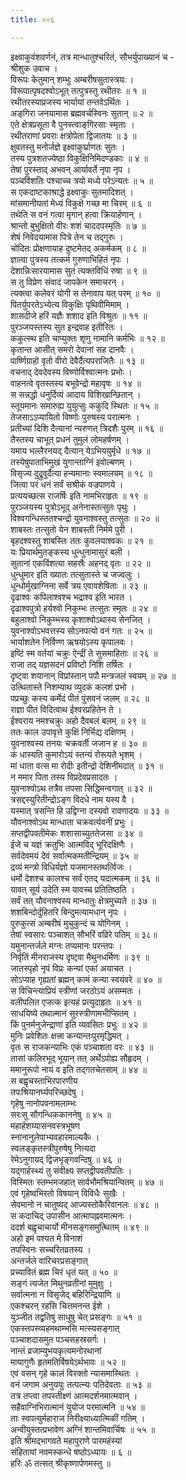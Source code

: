 ```yaml
---
title: ००६

---
```

इक्ष्वाकुवंशवर्णनं, तत्र मान्धातुश्चरितं, सौभर्युपाख्यानं च -  
श्रीशुक उवाच ।  
विरूपः केतुमान् शम्भुः अम्बरीषसुतास्त्रयः ।  
विरूपात्पृषदश्वोऽभूत् तत्पुत्रस्तु रथीतरः ॥ १ ॥  
रथीतरस्याप्रजस्य भार्यायां तन्तवेऽर्थितः ।  
अङ्‌गिरा जनयामास ब्रह्मवर्चस्विनः सुतान् ॥ २ ॥  
एते क्षेत्रप्रसूता वै पुनस्त्वाङ्‌गिरसाः स्मृताः ।  
रथीतराणां प्रवराः क्षत्रोपेता द्विजातयः ॥ ३ ॥  
क्षुवतस्तु मनोर्जज्ञे इक्ष्वाकुर्घ्राणतः सुतः ।  
तस्य पुत्रशतज्येष्ठा विकुक्षिनिमिदण्डकाः ॥ ४ ॥  
तेषां पुरस्ताद् अभवन् आर्यावर्ते नृपा नृप ।  
पञ्चविंशतिः पश्चाच्च त्रयो मध्ये परेऽन्यतः ॥ ५ ॥  
स एकदाष्टकाश्राद्धे इक्ष्वाकुः सुतमादिशत् ।  
मांसमानीयतां मेध्यं विकुक्षे गच्छ मा चिरम् ॥ ६ ॥  
तथेति स वनं गत्वा मृगान् हत्वा क्रियार्हणान् ।  
श्रान्तो बुभुक्षितो वीरः शशं चाददपस्मृतिः ॥ ७ ॥  
शेषं निवेदयामास पित्रे तेन च तद्गुरुः ।  
चोदितः प्रोक्षणायाह दुष्टमेतद् अकर्मकम् ॥ ८ ॥  
ज्ञात्वा पुत्रस्य तत्कर्म गुरुणाभिहितं नृपः ।  
देशान्निःसारयामास सुतं त्यक्तविधिं रुषा ॥ ९ ॥  
स तु विप्रेण संवादं जापकेन समाचरन् ।  
त्यक्त्वा कलेवरं योगी स तेनावाप यत् परम् ॥ १० ॥  
पितर्युपरतेऽभ्येत्य विकुक्षिः पृथिवीमिमाम् ।  
शासदीजे हरिं यज्ञैः शशाद इति विश्रुतः ॥ ११ ॥  
पुरञ्जयस्तस्य सुत इन्द्रवाह इतीरितः ।  
ककुत्स्थ इति चाप्युक्तः शृणु नामानि कर्मभिः ॥ १२ ॥  
कृतान्त आसीत् समरो देवानां सह दानवैः ।  
पार्ष्णिग्राहो वृतो वीरो देवैर्दैत्यपराजितैः ॥ १३ ॥  
वचनाद् देवदेवस्य विष्णोर्विश्वात्मनः प्रभोः ।  
वाहनत्वे वृतस्तस्य बभूवेन्द्रो महावृषः ॥ १४ ॥  
स सन्नद्धो धनुर्दिव्यं आदाय विशिखान्छितान् ।  
स्तूयमानः समारुह्य युयुत्सुः ककुदि स्थितः ॥ १५ ॥  
तेजसाऽऽप्यायितो विष्णोः पुरुषस्य परात्मनः ।  
प्रतीच्यां दिशि दैत्यानां न्यरुणत् त्रिदशैः पुरम् ॥ १६ ॥  
तैस्तस्य चाभूत् प्रधनं तुमुलं लोमहर्षणम् ।  
यमाय भल्लैरनयद् दैत्यान् येऽभिययुर्मृधे ॥ १७ ॥  
तस्येषुपाताभिमुखं युगान्ताग्निं इवोल्बणम् ।  
विसृज्य दुद्रुवुर्दैत्या हन्यमानाः स्वमालयम् ॥ १८ ॥  
जित्वा परं धनं सर्वं सश्रीकं वज्रपाणये ।  
प्रत्ययच्छत्स राजर्षिः इति नामभिराहृतः ॥ १९ ॥  
पुरञ्जयस्य पुत्रोऽभूद् अनेनास्तत्सुतः पृथुः ।  
विश्वगन्धिस्ततश्चन्द्रो युवनाश्वस्तु तत्सुतः ॥ २० ॥  
शाबस्तः तत्सुतो येन शाबस्ती निर्ममे पुरी ।  
बृहदश्वस्तु शाबस्तिः ततः कुवलयाश्वकः ॥ २१ ॥  
यः प्रियार्थमुतङ्कस्य धुन्धुनामासुरं बली ।  
सुतानां एकविंशत्या सहस्रैः अहनद् वृतः ॥ २२ ॥  
धुन्धुमार इति ख्यातः तत्सुतास्ते च जज्वलुः ।  
धुन्धोर्मुखाग्निना सर्वे त्रय एवावशेषिताः ॥ २३ ॥  
दृढाश्वः कपिलाश्वश्च भद्राश्व इति भारत ।  
दृढाश्वपुत्रो हर्यश्वो निकुम्भः तत्सुतः स्मृतः ॥ २४ ॥  
बहुलाश्वो निकुम्भस्य कृशाश्वोऽथास्य सेनजित् ।  
युवनाश्वोऽभवत्तस्य सोऽनपत्यो वनं गतः ॥ २५ ॥  
भार्याशतेन निर्विण्ण ऋषयोऽस्य कृपालवः ।  
इष्टिं स्म वर्तयां चक्रुः ऐन्द्रीं ते सुसमाहिताः ॥ २६ ॥  
राजा तद् यज्ञसदनं प्रविष्टो निशि तर्षितः ।  
दृष्ट्वा शयानान् विप्रांस्तान् पपौ मन्त्रजलं स्वयम् ॥ २७ ॥  
उत्थितास्ते निशम्याथ व्युदकं कलशं प्रभो ।  
पप्रच्छुः कस्य कर्मेदं पीतं पुंसवनं जलम् ॥ २८ ॥  
राज्ञा पीतं विदित्वाथ ईश्वरप्रहितेन ते ।  
ईश्वराय नमश्चक्रुः अहो दैवबलं बलम् ॥ २९ ॥  
ततः काल उपावृत्ते कुक्षिं निर्भिद्य दक्षिणम् ।  
युवनाश्वस्य तनयः चक्रवर्ती जजान ह ॥ ३० ॥  
कं धास्यति कुमारोऽयं स्तन्यं रोरूयते भृशम् ।  
मां धाता वत्स मा रोदीः इतीन्द्रो देशिनीमदात् ॥ ३१ ॥  
न ममार पिता तस्य विप्रदेवप्रसादतः ।  
युवनाश्वोऽथ तत्रैव तपसा सिद्धिमन्वगात् ॥ ३२ ॥  
त्रसद्दस्युरितीन्द्रोऽङ्‌ग विदधे नाम यस्य वै ।  
यस्मात् त्रसन्ति हि उद्विग्ना दस्यवो रावणादयः ॥ ३३ ॥  
यौवनाश्वोऽथ मान्धाता चक्रवर्त्यवनीं प्रभुः ।  
सप्तद्वीपवतीमेकः शशासाच्युततेजसा ॥ ३४ ॥  
ईजे च यज्ञं क्रतुभिः आत्मविद् भूरिदक्षिणैः ।  
सर्वदेवमयं देवं सर्वात्मकमतीन्द्रियम् ॥ ३५ ॥  
द्रव्यं मन्त्रो विधिर्यज्ञो यजमानस्तथर्त्विजः ।  
धर्मो देशश्च कालश्च सर्वं एतद् यदात्मकम् ॥ ३६ ॥  
यावत् सूर्य उदेति स्म यावच्च प्रतितिष्ठति ।  
सर्वं तत् यौवनाश्वस्य मान्धातुः क्षेत्रमुच्यते ॥ ३७ ॥  
शशबिन्दोर्दुहितरि बिन्दुमत्यामधान् नृपः ।  
पुरुकुत्सं अम्बरीषं मुचुकुन्दं च योगिनम् ।  
तेषां स्वसारः पञ्चाशत् सौभरिं वव्रिरे पतिम् ॥ ३८॥  
यमुनान्तर्जले मग्नः तप्यमानः परन्तपः ।  
निर्वृतिं मीनराजस्य दृष्ट्वा मैथुनधर्मिणः ॥ ३९ ॥  
जातस्पृहो नृपं विप्रः कन्यां एकां अयाचत ।  
सोऽप्याह गृह्यतां ब्रह्मन् कामं कन्या स्वयंवरे ॥ ४० ॥  
स विचिन्त्याप्रियं स्त्रीणां जरठोऽयं असम्मतः ।  
वलीपलित एजत्क इत्यहं प्रत्युदाहृतः ॥ ४१ ॥  
साधयिष्ये तथात्मानं सुरस्त्रीणामभीप्सितम् ।  
किं पुनर्मनुजेन्द्राणां इति व्यवसितः प्रभुः ॥ ४२ ॥  
मुनिः प्रवेशितः क्षत्त्रा कन्यान्तःपुरमृद्धिमत् ।  
वृतः स राजकन्याभिः एकं पञ्चाशता वरः ॥ ४३ ॥  
तासां कलिरभूद् भूयान् तत् अर्थेऽपोह्य सौहृदम् ।  
ममानुरूपो नायं व इति तद्गतचेतसाम् ॥ ४४ ॥  
स बह्वृचस्ताभिरपारणीय  
तपःश्रियानर्घ्यपरिच्छदेषु ।  
गृहेषु नानोपवनामलाम्भः  
सरःसु सौगन्धिककाननेषु ॥ ४५ ॥  
महार्हशय्यासनवस्त्रभूषण  
स्नानानुलेपाभ्यवहारमाल्यकैः ।  
स्वलङ्‌कृतस्त्रीपुरुषेषु नित्यदा  
रेमेऽनुगायद् द्विजभृङ्‌गवन्दिषु ॥ ४६ ॥  
यद्गार्हस्थ्यं तु संवीक्ष्य सप्तद्वीपवतीपतिः ।  
विस्मितः स्तम्भमजहात् सार्वभौमश्रियान्वितम् ॥ ४७ ॥  
एवं गृहेष्वभिरतो विषयान् विविधैः सुखैः ।  
सेवमानो न चातुष्यद् आज्यस्तोकैरिवानलः ॥ ४८ ॥  
स कदाचिद् उपासीन आत्मापह्नवमात्मनः ।  
ददर्श बह्वृचाचार्यो मीनसङ्‌गसमुत्थितम् ॥ ४९ ॥  
अहो इमं पश्यत मे विनाशं  
तपस्विनः सच्चरितव्रतस्य ।  
अन्तर्जले वारिचरप्रसङ्‌गात्  
प्रच्यावितं ब्रह्म चिरं धृतं यत् ॥ ५० ॥  
सङ्‌गं त्यजेत मिथुनव्रतीनां मुमुक्षुः ।  
सर्वात्मना न विसृजेद् बहिरिन्द्रियाणि ॥  
एकश्चरन् रहसि चित्तमनन्त ईशे ।  
युञ्जीत तद्व्रतिषु साधुषु चेत् प्रसङ्‌गः ॥ ५१ ॥  
एकस्तपस्व्यहमथाम्भसि मत्स्यसङ्‌गात्  
पञ्चाशदासमुत पञ्चसहस्रसर्गः ।  
नान्तं व्रजाम्युभयकृत्यमनोरथानां  
मायागुणैः हृतमतिर्विषयेऽर्थभावः ॥ ५२ ॥  
एवं वसन् गृहे कालं विरक्तो न्यासमास्थितः ।  
वनं जगाम अनुययुः तत्पत्न्यः पतिदेवताः ॥ ५३ ॥  
तत्र तप्त्वा तपस्तीक्ष्णं आत्मदर्शनमात्मवान् ।  
सहैवाग्निभिरात्मानं युयोज परमात्मनि ॥ ५४ ॥  
ताः स्वपत्युर्महाराज निरीक्ष्याध्यात्मिकीं गतिम् ।  
अन्वीयुस्तत्प्रभावेण अग्निं शान्तमिवार्चिषः ॥ ५५ ॥  
इति श्रीमद्भागवते महापुराणे पारमहंस्यां  
संहितायां नवमस्कन्धे षष्ठोऽध्यायः ॥ ६ ॥  
हरिः ॐ तत्सत् श्रीकृष्णार्पणमस्तु ॥